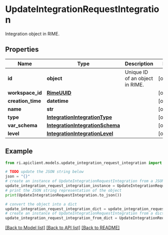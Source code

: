 # UpdateIntegrationRequestIntegration

Integration object in RIME.

## Properties

Name | Type | Description | Notes
------------ | ------------- | ------------- | -------------
**id** | **object** | Unique ID of an object in RIME. | [optional] 
**workspace_id** | [**RimeUUID**](RimeUUID.md) |  | [optional] 
**creation_time** | **datetime** |  | [optional] 
**name** | **str** |  | [optional] 
**type** | [**IntegrationIntegrationType**](IntegrationIntegrationType.md) |  | [optional] 
**var_schema** | [**IntegrationIntegrationSchema**](IntegrationIntegrationSchema.md) |  | [optional] 
**level** | [**IntegrationIntegrationLevel**](IntegrationIntegrationLevel.md) |  | [optional] 

## Example

```python
from ri.apiclient.models.update_integration_request_integration import UpdateIntegrationRequestIntegration

# TODO update the JSON string below
json = "{}"
# create an instance of UpdateIntegrationRequestIntegration from a JSON string
update_integration_request_integration_instance = UpdateIntegrationRequestIntegration.from_json(json)
# print the JSON string representation of the object
print(UpdateIntegrationRequestIntegration.to_json())

# convert the object into a dict
update_integration_request_integration_dict = update_integration_request_integration_instance.to_dict()
# create an instance of UpdateIntegrationRequestIntegration from a dict
update_integration_request_integration_from_dict = UpdateIntegrationRequestIntegration.from_dict(update_integration_request_integration_dict)
```
[[Back to Model list]](../README.md#documentation-for-models) [[Back to API list]](../README.md#documentation-for-api-endpoints) [[Back to README]](../README.md)

